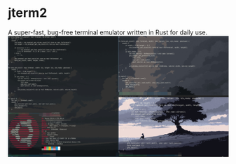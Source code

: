 # jterm2
A super-fast, bug-free terminal emulator written in Rust for daily use.
![image](https://github.com/beamiter/jterm2/blob/main/20240828-115351.jpg)
